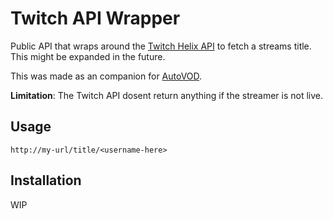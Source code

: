 # Twitch API Wrapper

Public API that wraps around the [Twitch Helix API](https://dev.twitch.tv/docs/api/) to fetch a streams title. This might be expanded in the future.

This was made as an companion for [AutoVOD](https://github.com/jenslys/autovod).

**Limitation**: The Twitch API dosent return anything if the streamer is not live.

## Usage

`http://my-url/title/<username-here>`

## Installation

WIP

